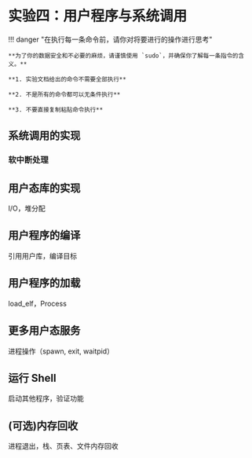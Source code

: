 # 实验四：用户程序与系统调用

!!! danger "在执行每一条命令前，请你对将要进行的操作进行思考"

    **为了你的数据安全和不必要的麻烦，请谨慎使用 `sudo`，并确保你了解每一条指令的含义。**

    **1. 实验文档给出的命令不需要全部执行**

    **2. 不是所有的命令都可以无条件执行**

    **3. 不要直接复制粘贴命令执行**

## 系统调用的实现

### 软中断处理

### 

## 用户态库的实现

I/O，堆分配

## 用户程序的编译

引用用户库，编译目标

## 用户程序的加载

load_elf，Process

## 更多用户态服务

进程操作（spawn, exit, waitpid）

## 运行 Shell

启动其他程序，验证功能

## (可选)内存回收

进程退出，栈、页表、文件内存回收
